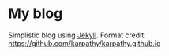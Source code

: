# My blog

Simplistic blog using [Jekyll](http://jekyllrb.com/). Format credit: https://github.com/karpathy/karpathy.github.io

